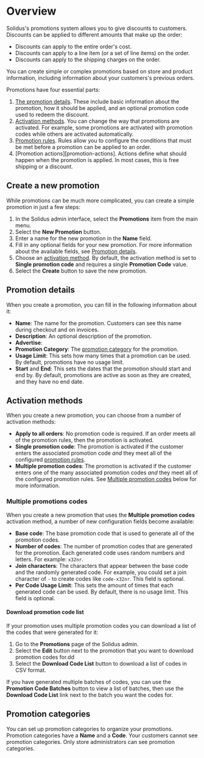 # Overview

Solidus's promotions system allows you to give discounts to customers. Discounts
can be applied to different amounts that make up the order:

- Discounts can apply to the entire order's cost.
- Discounts can apply to a line item (or a set of line items) on the order.
- Discounts can apply to the shipping charges on the order.

You can create simple or complex promotions based on store and product
information, including information about your customers's previous orders.

Promotions have four essential parts:

1. [The promotion details](#promotion-details). These include basic information
   about the promotion, how it should be applied, and an optional promotion
   code used to redeem the discount.
2. [Activation methods](#activation-methods). You can change the way that
   promotions are activated. For example, some promotions are activated with
   promotion codes while others are activated automatically.
3. [Promotion rules][promotion-rules]. Rules allow you to configure the
   conditions that must be met before a promotion can be applied to an order.
4. [Promotion actions][promotion-actions]. Actions define what should happen
   when the promotion is applied. In most cases, this is free shipping or a
   discount.

## Create a new promotion

While promotions can be much more complicated, you can create a simple promotion
in just a few steps:

1. In the Solidus admin interface, select the **Promotions** item from the main
   menu.
2. Select the **New Promotion** button.
3. Enter a name for the new promotion in the **Name** field.
4. Fill in any optional fields for your new promotion. For more information
   about the available fields, see [Promotion details](#promotion-details).
5. Choose an [activation method](#activation-methods). By default, the activation
   method is set to **Single promotion code** and requires a single **Promotion
   Code** value.
6. Select the **Create** button to save the new promotion.

## Promotion details

When you create a promotion, you can fill in the following information about it:

- **Name**: The name for the promotion. Customers can see this name during
  checkout and on invoices.
- **Description**: An optional description of the promotion.
- **Advertise**: <!-- TODO: -->
- **Promotion Category**: The [promotion category](#promotion-categories) for the
  promotion.
- **Usage Limit**: This sets how many times that a promotion can be used. By
  default, promotions have no usage limit.
- **Start** and **End**: This sets the dates that the promotion should start and
  end by. By default, promotions are active as soon as they are created, and
  they have no end date.

## Activation methods

When you create a new promotion, you can choose from a number of activation
methods:

- **Apply to all orders**: No promotion code is required. If an order meets all
  of the promotion rules, then the promotion is activated.
- **Single promotion code**: The promotion is activated if the customer enters
  the associated promotion code *and* they meet all of the configured [promotion
  rules][promotion-rules].
- **Multiple promotion codes**: The promotion is activated if the customer
  enters one of the many associated promotion codes *and* they meet all of the
  configured promotion rules. See [Multiple promotion
  codes](#multiple-promotion-codes) below for more information.

[promotion-rules]: promotion-rules.md

### Multiple promotions codes

When you create a new promotion that uses the **Multiple promotion codes**
activation method, a number of new configuration fields become available:

- **Base code**: The base promotion code that is used to generate all of the
  promotion codes.
- **Number of codes**: The number of promotion codes that are generated for the
  promotion. Each generated code uses random numbers and letters. For example:
  `x32nr`.
- **Join characters**: The characters that appear between the base code and the
  randomly generated code. For example, you could set a join character of `-` to
  create codes like `code-x32nr`. This field is optional.
- **Per Code Usage Limit**: This sets the amount of times that each generated
  code can be used. By default, there is no usage limit. This field is optional.

#### Download promotion code list

If your promotion uses multiple promotion codes you can download a list of the
codes that were generated for it:

1. Go to the **Promotions** page of the Solidus admin.
2. Select the **Edit** button next to the promotion that you want to download
   promotion codes for.dd
3. Select the **Download Code List** button to download a list of codes in CSV
   format.

<!-- TODO:
  Add screenshot of the Download Code List button being highlighted.
-->

If you have generated multiple batches of codes, you can use the **Promotion
Code Batches** button to view a list of batches, then use the **Download Code
List** link next to the batch you want the codes for.

<!-- TODO:
  Add screenshot of the batch codes list interface.
-->

## Promotion categories

You can set up promotion categories to organize your promotions. Promotion
categories have a **Name** and a **Code**. Your customers cannot see promotion
categories. Only store administrators can see promotion categories.
